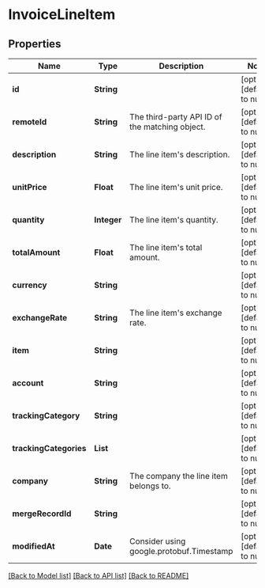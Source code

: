# InvoiceLineItem
## Properties

| Name | Type | Description | Notes |
|------------ | ------------- | ------------- | -------------|
| **id** | **String** |  | [optional] [default to null] |
| **remoteId** | **String** | The third-party API ID of the matching object. | [optional] [default to null] |
| **description** | **String** | The line item&#39;s description. | [optional] [default to null] |
| **unitPrice** | **Float** | The line item&#39;s unit price. | [optional] [default to null] |
| **quantity** | **Integer** | The line item&#39;s quantity. | [optional] [default to null] |
| **totalAmount** | **Float** | The line item&#39;s total amount. | [optional] [default to null] |
| **currency** | **String** |  | [optional] [default to null] |
| **exchangeRate** | **String** | The line item&#39;s exchange rate. | [optional] [default to null] |
| **item** | **String** |  | [optional] [default to null] |
| **account** | **String** |  | [optional] [default to null] |
| **trackingCategory** | **String** |  | [optional] [default to null] |
| **trackingCategories** | **List** |  | [optional] [default to null] |
| **company** | **String** | The company the line item belongs to. | [optional] [default to null] |
| **mergeRecordId** | **String** |  | [optional] [default to null] |
| **modifiedAt** | **Date** | Consider using google.protobuf.Timestamp | [optional] [default to null] |

[[Back to Model list]](../README.md#documentation-for-models) [[Back to API list]](../README.md#documentation-for-api-endpoints) [[Back to README]](../README.md)

